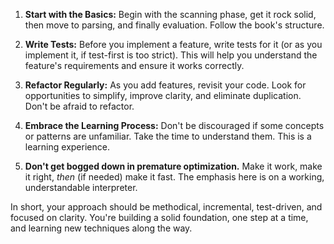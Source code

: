 1.  **Start with the Basics:** Begin with the scanning phase, get it rock solid, then move to parsing, and finally evaluation. Follow the book's structure.

2.  **Write Tests:** Before you implement a feature, write tests for it (or as you implement it, if test-first is too strict). This will help you understand the feature's requirements and ensure it works correctly.

3.  **Refactor Regularly:** As you add features, revisit your code. Look for opportunities to simplify, improve clarity, and eliminate duplication. Don't be afraid to refactor.

4.  **Embrace the Learning Process:** Don't be discouraged if some concepts or patterns are unfamiliar. Take the time to understand them. This is a learning experience.

5. **Don't get bogged down in premature optimization.** Make it work, make it right, *then* (if needed) make it fast. The emphasis here is on a working, understandable interpreter.

In short, your approach should be methodical, incremental, test-driven, and focused on clarity. You're building a solid foundation, one step at a time, and learning new techniques along the way.

